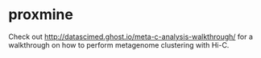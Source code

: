 proxmine
========

Check out http://datascimed.ghost.io/meta-c-analysis-walkthrough/ for a walkthrough on how to perform metagenome clustering with Hi-C.
